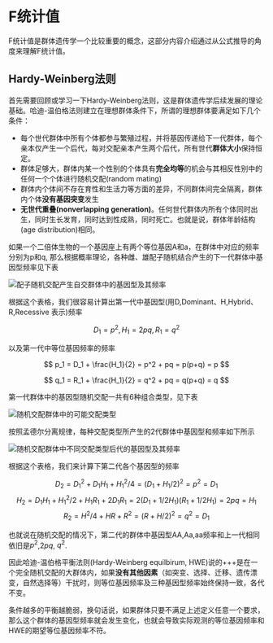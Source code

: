 # F统计值

F统计值是群体遗传学一个比较重要的概念，这部分内容介绍通过从公式推导的角度来理解F统计值。

## Hardy-Weinberg法则

首先需要回顾或学习一下Hardy-Weinberg法则，这是群体遗传学后续发展的理论基础。哈迪-温伯格法则建立在理想群体条件下，所谓的理想群体要满足如下几个条件：

- 每个世代群体中所有个体都参与繁殖过程，并将基因传递给下一代群体，每个亲本仅产生一个后代，每对交配亲本产生两个后代，所有世代**群体大小**保持恒定。
- 群体足够大，群体内某一个性别的个体具有**完全均等**的机会与其相反性别中的任何一个个体进行随机交配(random mating)
- 群体内个体间不存在育性和生活力等方面的差异，不同群体间完全隔离，群体内个体**没有基因突变**发生
- **无世代重叠(nonverlapping generation)**。任何世代群体内所有个体同时出生，同时生长发育，同时达到性成熟，同时死亡。也就是说，群体年龄结构(age distribution)相同。

如果一个二倍体生物的一个基因座上有两个等位基因A和a，在群体中对应的频率分别为p和q, 那么根据概率理论，各种雌、雄配子随机结合产生的下一代群体中基因型频率见下表

![配子随机交配产生自交群体中的基因型及其频率](http://oex750gzt.bkt.clouddn.com/18-2-26/39355116.jpg)

根据这个表格，我们很容易计算出第一代中基因型(用D,Dominant、H,Hybrid、R,Recessive 表示)频率

$$
D_1 = p^2, H_1 = 2pq, R_1 = q^2
$$

以及第一代中等位基因频率的频率

$$
p_1 = D_1 + \frac{H_1}{2} = p^2 + pq = p(p+q) = p
$$

$$
q_1 = R_1 + \frac{H_1}{2} = q^2 + pq = q(p+q) = q
$$

第一代群体中的基因型随机交配一共有6种组合类型，见下表

![随机交配群体中的可能交配类型](http://oex750gzt.bkt.clouddn.com/18-2-26/40398961.jpg)

按照孟德尔分离规律，每种交配类型所产生的2代群体中基因型和频率如下所示

![随机交配群体中不同交配类型后代的基因型及其频率](http://oex750gzt.bkt.clouddn.com/18-2-26/86708202.jpg)

根据这个表格，我们来计算下第二代各个基因型的频率

$$
D_2 = D_1^2 + D_1H_1 + H_1^2/4 = (D_1 + H_1/2)^2 = p^2 = D_1
$$
$$
H_2 = D_1H_1 + H_1^2/2 +H_1R_1 + 2D_1R_1 = 2(D_1 + 1/2H_1)(R_1 + 1/2H_1) =2pq = H_1
$$
$$
R_2 = H^2/4 + HR + R^2 = (R+H/2)^2 = q^2 = D_1
$$

也就说在随机交配的情况下，第二代的群体中基因型AA,Aa,aa频率和上一代相同依旧是$p^2$,$2pq$, $q^2$.

因此哈迪-温伯格平衡法则(Hardy-Weinberg equilbirum, HWE)说的+++是在一个完全随机交配的大群体内，如果**没有其他因素**（如突变、选择、迁移、遗传漂变，自然选择等）干扰时，则等位基因频率及三种基因型频率始终保持一致，各代不变。

条件越多的平衡越脆弱，换句话说，如果群体只要不满足上述定义任意一个要求，那么这个群体的基因型频率就会发生变化，也就会导致实际观测的等位基因频率和HWE的期望等位基因频率不符。